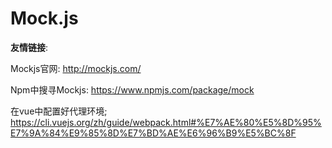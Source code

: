 # Mock.js


**友情链接**:

Mockjs官网: http://mockjs.com/

Npm中搜寻Mockjs: https://www.npmjs.com/package/mock

在vue中配置好代理环境; https://cli.vuejs.org/zh/guide/webpack.html#%E7%AE%80%E5%8D%95%E7%9A%84%E9%85%8D%E7%BD%AE%E6%96%B9%E5%BC%8F

